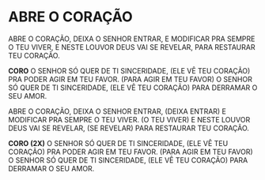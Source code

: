 # ABRE O CORAÇÃO

ABRE O CORAÇÃO, DEIXA O SENHOR ENTRAR,
E MODIFICAR PRA SEMPRE O TEU VIVER,
E NESTE LOUVOR DEUS VAI SE REVELAR,
PARA RESTAURAR TEU CORAÇÃO.

**CORO**
O SENHOR SÓ QUER DE TI SINCERIDADE,
(ELE VÊ TEU CORAÇÃO)
PRA PODER AGIR EM TEU FAVOR.
(PARA AGIR EM TEU FAVOR)
O SENHOR SÓ QUER DE TI SINCERIDADE,
(ELE VÊ TEU CORAÇÃO)
PARA DERRAMAR O SEU AMOR.

ABRE O CORAÇÃO, DEIXA O SENHOR ENTRAR,
(DEIXA ENTRAR)
E MODIFICAR PRA SEMPRE O TEU VIVER.
(O TEU VIVER)
E NESTE LOUVOR DEUS VAI SE REVELAR,
(SE REVELAR)
PARA RESTAURAR TEU CORAÇÃO.

**CORO (2X)**
O SENHOR SÓ QUER DE TI SINCERIDADE,
(ELE VÊ TEU CORAÇÃO)
PRA PODER AGIR EM TEU FAVOR.
(PARA AGIR EM TEU FAVOR)
O SENHOR SÓ QUER DE TI SINCERIDADE,
(ELE VÊ TEU CORAÇÃO)
PARA DERRAMAR O SEU AMOR.

